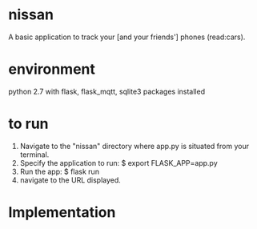 # nissan
A basic application to track your [and your friends'] phones (read:cars).

# environment
python 2.7
with flask, flask_mqtt, sqlite3 packages installed

# to run
1. Navigate to the "nissan" directory where app.py is situated from your terminal.
2. Specify the application to run: $ export FLASK_APP=app.py
3. Run the app: $ flask run
4. navigate to the URL displayed.

# Implementation
